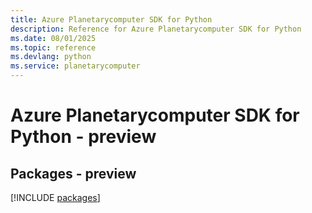 ```yaml
---
title: Azure Planetarycomputer SDK for Python
description: Reference for Azure Planetarycomputer SDK for Python
ms.date: 08/01/2025
ms.topic: reference
ms.devlang: python
ms.service: planetarycomputer
---
```

# Azure Planetarycomputer SDK for Python - preview
## Packages - preview
[!INCLUDE [packages](planetarycomputer-index.md)]